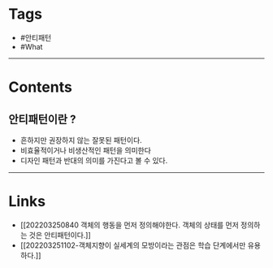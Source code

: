 # Tags 
- #안티패턴 
- #What  


---
# Contents 
## 안티패턴이란 ? 
- 흔하지만 권장하지 않는 잘못된 패턴이다. 
- 비효율적이거나 비생산적인 패턴을 의미한다
- 디자인 패턴과 반대의 의미를 가진다고 볼 수 있다. 

---
# Links
- [[202203250840 객체의 행동을 먼저 정의해야한다. 객체의 상태를 먼저 정의하는 것은 안티패턴이다.]]
- [[202203251102-객체지향이 실세계의 모방이라는 관점은 학습 단계에서만 유용하다.]]
